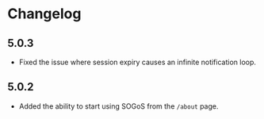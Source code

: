 # Changelog

## 5.0.3

- Fixed the issue where session expiry causes an infinite notification loop.

## 5.0.2

- Added the ability to start using SOGoS from the `/about` page.
